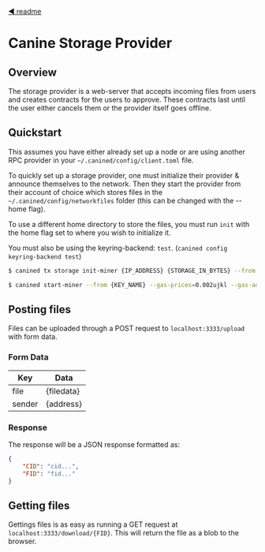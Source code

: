 <!--
order: 0
title: Canine Storage Provider
parent:
  title: "cmd"
-->
[◀ readme](/README.md)

# Canine Storage Provider

## Overview
The storage provider is a web-server that accepts incoming files from users and creates contracts for the users to approve. These contracts last until the user either cancels them or the provider itself goes offline.

## Quickstart
This assumes you have either already set up a node or are using another RPC provider in your `~/.canined/config/client.toml` file.

To quickly set up a storage provider, one must initialize their provider & announce themselves to the network. Then they start the provider from their account of choice which stores files in the `~/.canined/config/networkfiles` folder (this can be changed with the --home flag).

To use a different home directory to store the files, you must run `init` with the home flag set to where you wish to initialize it.

You must also be using the keyring-backend: `test`. (`canined config keyring-backend test`)

```sh
$ canined tx storage init-miner {IP_ADDRESS} {STORAGE_IN_BYTES} --from {KEY_NAME} --gas-prices=0.002ujkl --gas-adjustment=1.5

$ canined start-miner --from {KEY_NAME} --gas-prices=0.002ujkl --gas-adjustment=1.5 -y
```

## Posting files
Files can be uploaded through a POST request to `localhost:3333/upload` with form data.
### Form Data
|Key   |Data      |
|------|----------|
|file  |{filedata}|
|sender|{address} |

### Response
The response will be a JSON response formatted as:
```JSON
{
    "CID": "cid...",
    "FID": "fid..."
}
```

## Getting files
Gettings files is as easy as running a GET request at `localhost:3333/download/{FID}`. This will return the file as a blob to the browser.

